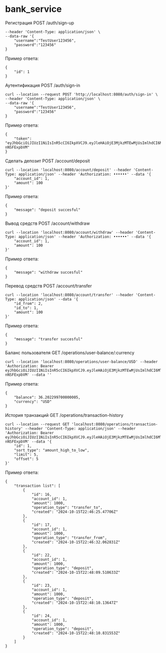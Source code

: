 # bank_service
Регистрация
POST   /auth/sign-up
```curl --location --request POST 'http://localhost:8080/auth/sign-up' \
--header 'Content-Type: application/json' \
--data-raw '{
    "username":"TestUser123456",
    "password":"123456"
}
```
Пример ответа:
```
{
    "id": 1
}
```
Аутентификация
POST   /auth/sign-in
```
curl --location --request POST 'http://localhost:8080/auth/sign-in' \
--header 'Content-Type: application/json' \
--data-raw '{
    "username":"TestUser123456",
    "password":"123456"
}
```
Пример ответа:
```
{
    "token": "eyJhbGciOiJIUzI1NiIsInR5cCI6IkpXVCJ9.eyJleHAiOjE3MjkzMTEwMjUsImlhdCI6MTcyOTI2NzgyNSwidXNlcl9pZCI6MX0.MxUvy0xQzPqtCUNQR2B7zBE3KS5JZrWd-nNSFExpbVM"
}
```
Сделать депозит
POST   /account/deposit
```
curl --location 'localhost:8080/account/deposit' --header 'Content-Type: application/json' --header 'Authorization: ••••••' --data '{
    "account_id": 1,
    "amount": 100
}'
```
Пример ответа:
```
{
    "message": "deposit succesful"
}
```
Вывод средств
POST   /account/withdraw
```
curl --location 'localhost:8080/account/withdraw' --header 'Content-Type: application/json' --header 'Authorization: ••••••' --data '{
    "account_id": 1,
    "amount": 100
}'
```
Пример ответа:
```
{
    "message": "withdraw succesful"
}
```
Перевод средств
POST   /account/transfer
```
curl --location 'localhost:8080/account/transfer' --header 'Content-Type: application/json' --data '{
    "id_from": 2,
    "id_to": 1,
    "amount": 100
}'
```
Пример ответа:
```
{
    "message": "transfer succesful"
}
```
Баланс пользователя
GET    /operations/user-balance/:currency
```
curl --location 'localhost:8080/operations/user-balance/USD' --header 'Authorization: Bearer eyJhbGciOiJIUzI1NiIsInR5cCI6IkpXVCJ9.eyJleHAiOjE3MjkzMTEwMjUsImlhdCI6MTcyOTI2NzgyNSwidXNlcl9pZCI6MX0.MxUvy0xQzPqtCUNQR2B7zBE3KS5JZrWd-nNSFExpbVM' --data ''
```
Пример ответа:
```
{
    "balance": 36.202299700000005,
    "currency": "USD"
}
```
История транзакций
GET    /operations/transaction-history
```
curl --location --request GET 'localhost:8080/operations/transaction-history' --header 'Content-Type: application/json' --header 'Authorization: Bearer eyJhbGciOiJIUzI1NiIsInR5cCI6IkpXVCJ9.eyJleHAiOjE3MjkzMTEwMjUsImlhdCI6MTcyOTI2NzgyNSwidXNlcl9pZCI6MX0.MxUvy0xQzPqtCUNQR2B7zBE3KS5JZrWd-nNSFExpbVM' --data '{
    "id": 1,
    "sort_type": "amount_high_to_low",
    "limit": 5,
    "offset": 5
}'
```
Пример ответа:
```
{
    "transaction list": [
        {
            "id": 16,
            "account_id": 1,
            "amount": 1000,
            "operation_type": "transfer_to",
            "created": "2024-10-15T22:46:25.47706Z"
        },
        {
            "id": 17,
            "account_id": 1,
            "amount": 1000,
            "operation_type": "transfer_from",
            "created": "2024-10-15T22:46:32.062831Z"
        },
        {
            "id": 22,
            "account_id": 1,
            "amount": 1000,
            "operation_type": "deposit",
            "created": "2024-10-15T22:48:09.510633Z"
        },
        {
            "id": 23,
            "account_id": 1,
            "amount": 1000,
            "operation_type": "deposit",
            "created": "2024-10-15T22:48:10.13647Z"
        },
        {
            "id": 24,
            "account_id": 1,
            "amount": 1000,
            "operation_type": "deposit",
            "created": "2024-10-15T22:48:10.831553Z"
        }
    ]
}
```